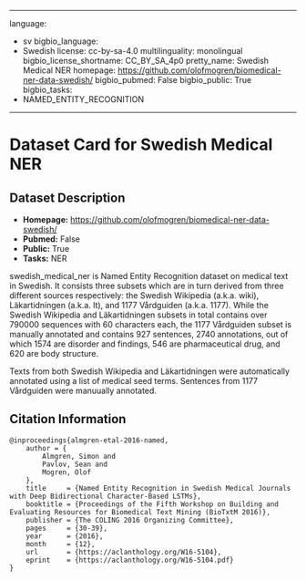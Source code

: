 
---
language: 
- sv
bigbio_language: 
- Swedish
license: cc-by-sa-4.0
multilinguality: monolingual
bigbio_license_shortname: CC_BY_SA_4p0
pretty_name: Swedish Medical NER
homepage: https://github.com/olofmogren/biomedical-ner-data-swedish/
bigbio_pubmed: False
bigbio_public: True
bigbio_tasks: 
- NAMED_ENTITY_RECOGNITION
---


# Dataset Card for Swedish Medical NER

## Dataset Description

- **Homepage:** https://github.com/olofmogren/biomedical-ner-data-swedish/
- **Pubmed:** False
- **Public:** True
- **Tasks:** NER


swedish_medical_ner is Named Entity Recognition dataset on medical text in Swedish. 
It consists three subsets which are in turn derived from three different sources 
respectively: the Swedish Wikipedia (a.k.a. wiki), Läkartidningen (a.k.a. lt), 
and 1177 Vårdguiden (a.k.a. 1177). While the Swedish Wikipedia and Läkartidningen 
subsets in total contains over 790000 sequences with 60 characters each, 
the 1177 Vårdguiden subset is manually annotated and contains 927 sentences, 
2740 annotations, out of which 1574 are disorder and findings, 546 are 
pharmaceutical drug, and 620 are body structure.

Texts from both Swedish Wikipedia and Läkartidningen were automatically annotated 
using a list of medical seed terms. Sentences from 1177 Vårdguiden were manuually 
annotated.



## Citation Information

```
@inproceedings{almgren-etal-2016-named,
    author = {
        Almgren, Simon and
        Pavlov, Sean and
        Mogren, Olof
    },
    title     = {Named Entity Recognition in Swedish Medical Journals with Deep Bidirectional Character-Based LSTMs},
    booktitle = {Proceedings of the Fifth Workshop on Building and Evaluating Resources for Biomedical Text Mining (BioTxtM 2016)},
    publisher = {The COLING 2016 Organizing Committee},
    pages     = {30-39},
    year      = {2016},
    month     = {12},
    url       = {https://aclanthology.org/W16-5104},
    eprint    = {https://aclanthology.org/W16-5104.pdf}
}

```
